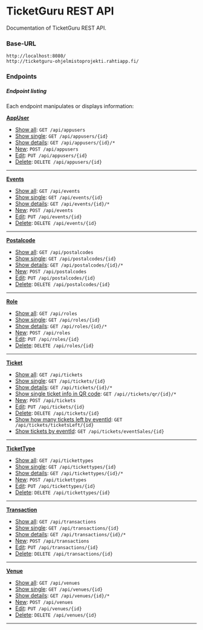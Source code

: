 # TicketGuru REST API

Documentation of TicketGuru REST API.

### Base-URL

`http://localhost:8080/`  
`http://ticketguru-ohjelmistoprojekti.rahtiapp.fi/`

### Endpoints

##### Endpoint listing

Each endpoint manipulates or displays information:

[**AppUser**](https://github.com/NicklasHH/TicketGuru/tree/master/RestDocumentation/AppUser)
* [Show all](https://github.com/NicklasHH/TicketGuru/blob/master/RestDocumentation/AppUser/get.md#show-all-appusers): `GET /api/appusers`
* [Show single](https://github.com/NicklasHH/TicketGuru/blob/master/RestDocumentation/AppUser/get.md#show-single-appuser): `GET /api/appusers/{id}`
* [Show details](https://github.com/NicklasHH/TicketGuru/blob/master/RestDocumentation/AppUser/get.md#show-specific-appuser-details): `GET /api/appusers/{id}/*`
* [New](https://github.com/NicklasHH/TicketGuru/blob/master/RestDocumentation/AppUser/post.md): `POST /api/appusers`
* [Edit](https://github.com/NicklasHH/TicketGuru/blob/master/RestDocumentation/AppUser/put.md): `PUT /api/appusers/{id}`
* [Delete](https://github.com/NicklasHH/TicketGuru/blob/master/RestDocumentation/AppUser/delete.md): `DELETE /api/appusers/{id}`
___
[**Events**](https://github.com/NicklasHH/TicketGuru/tree/master/RestDocumentation/Events)
* [Show all](https://github.com/NicklasHH/TicketGuru/blob/master/RestDocumentation/Events/get.md#show-all-events): `GET /api/events`
* [Show single](https://github.com/NicklasHH/TicketGuru/blob/master/RestDocumentation/Events/get.md#show-single-event): `GET /api/events/{id}`
* [Show details](https://github.com/NicklasHH/TicketGuru/blob/master/RestDocumentation/Events/get.md#show-specific-event-details): `GET /api/events/{id}/*`
* [New](https://github.com/NicklasHH/TicketGuru/blob/master/RestDocumentation/Events/post.md): `POST /api/events`
* [Edit](https://github.com/NicklasHH/TicketGuru/blob/master/RestDocumentation/Events/put.md): `PUT /api/events/{id}`
* [Delete](https://github.com/NicklasHH/TicketGuru/blob/master/RestDocumentation/Events/delete.md): `DELETE /api/events/{id}`
___
[**Postalcode**](https://github.com/NicklasHH/TicketGuru/tree/master/RestDocumentation/Postalcode)
* [Show all](https://github.com/NicklasHH/TicketGuru/blob/master/RestDocumentation/Postalcode/get.md#show-all-postalcodes): `GET /api/postalcodes`
* [Show single](https://github.com/NicklasHH/TicketGuru/blob/master/RestDocumentation/Postalcode/get.md#show-single-postalcode): `GET /api/postalcodes/{id}`
* [Show details](https://github.com/NicklasHH/TicketGuru/blob/master/RestDocumentation/Postalcode/get.md): `GET /api/postalcodes/{id}/*`
* [New](https://github.com/NicklasHH/TicketGuru/blob/master/RestDocumentation/Postalcode/post.md): `POST /api/postalcodes`
* [Edit](https://github.com/NicklasHH/TicketGuru/blob/master/RestDocumentation/Postalcode/put.md): `PUT /api/postalcodes/{id}`
* [Delete](https://github.com/NicklasHH/TicketGuru/blob/master/RestDocumentation/Postalcode/delete.md): `DELETE /api/postalcodes/{id}`
___
[**Role**](https://github.com/NicklasHH/TicketGuru/tree/master/RestDocumentation/Role)
* [Show all](https://github.com/NicklasHH/TicketGuru/blob/master/RestDocumentation/Role/get.md#show-all-roles): `GET /api/roles`
* [Show single](https://github.com/NicklasHH/TicketGuru/blob/master/RestDocumentation/Role/get.md#show-single-role): `GET /api/roles/{id}`
* [Show details](https://github.com/NicklasHH/TicketGuru/blob/master/RestDocumentation/Role/get.md#show-specific-role-details): `GET /api/roles/{id}/*`
* [New](https://github.com/NicklasHH/TicketGuru/blob/master/RestDocumentation/Role/post.md): `POST /api/roles`
* [Edit](https://github.com/NicklasHH/TicketGuru/blob/master/RestDocumentation/Role/put.md): `PUT /api/roles/{id}`
* [Delete](https://github.com/NicklasHH/TicketGuru/blob/master/RestDocumentation/Role/delete.md): `DELETE /api/roles/{id}`
___
[**Ticket**](https://github.com/NicklasHH/TicketGuru/tree/master/RestDocumentation/Ticket)
* [Show all](https://github.com/NicklasHH/TicketGuru/blob/master/RestDocumentation/Ticket/get.md): `GET /api/tickets`
* [Show single](https://github.com/NicklasHH/TicketGuru/blob/master/RestDocumentation/Ticket/get.md): `GET /api/tickets/{id}`
* [Show details](https://github.com/NicklasHH/TicketGuru/blob/master/RestDocumentation/Ticket/get.md): `GET /api/tickets/{id}/*`
* [Show single ticket info in QR code](https://github.com/NicklasHH/TicketGuru/blob/master/RestDocumentation/Ticket/get.md#show-single-ticket-info-in-qr-code): `GET /api//tickets/qr/{id}/*`
* [New](https://github.com/NicklasHH/TicketGuru/blob/master/RestDocumentation/Ticket/post.md): `POST /api/tickets`
* [Edit](https://github.com/NicklasHH/TicketGuru/blob/master/RestDocumentation/Ticket/put.md): `PUT /api/tickets/{id}`
* [Delete](https://github.com/NicklasHH/TicketGuru/blob/master/RestDocumentation/Ticket/delete.md): `DELETE /api/tickets/{id}`
* [Show how many tickets left by eventId](https://github.com/NicklasHH/TicketGuru/blob/master/RestDocumentation/Ticket/ticketsLeftByEventId.md): `GET /api/tickets/ticketsLeft/{id}`
* [Show tickets by eventId](https://github.com/NicklasHH/TicketGuru/blob/master/RestDocumentation/Ticket/getAllByEventId.md): `GET /api/tickets/eventSales/{id}`
___
[**TicketType**](https://github.com/NicklasHH/TicketGuru/tree/master/RestDocumentation/TicketType)
* [Show all](https://github.com/NicklasHH/TicketGuru/blob/master/RestDocumentation/TicketType/get.md): `GET /api/tickettypes`
* [Show single](https://github.com/NicklasHH/TicketGuru/blob/master/RestDocumentation/TicketType/get.md): `GET /api/tickettypes/{id}`
* [Show details](https://github.com/NicklasHH/TicketGuru/blob/master/RestDocumentation/TicketType/get.md): `GET /api/tickettypes/{id}/*`
* [New](https://github.com/NicklasHH/TicketGuru/blob/master/RestDocumentation/TicketType/post.md): `POST /api/tickettypes`
* [Edit](https://github.com/NicklasHH/TicketGuru/blob/master/RestDocumentation/TicketType/put.md): `PUT /api/tickettypes/{id}`
* [Delete](https://github.com/NicklasHH/TicketGuru/blob/master/RestDocumentation/TicketType/delete.md): `DELETE /api/tickettypes/{id}`
___
[**Transaction**](https://github.com/NicklasHH/TicketGuru/tree/master/RestDocumentation/Transaction)
* [Show all](https://github.com/NicklasHH/TicketGuru/blob/master/RestDocumentation/Transaction/get.md): `GET /api/transactions`
* [Show single](https://github.com/NicklasHH/TicketGuru/blob/master/RestDocumentation/Transaction/get.md): `GET /api/transactions/{id}`
* [Show details](https://github.com/NicklasHH/TicketGuru/blob/master/RestDocumentation/Transaction/get.md): `GET /api/transactions/{id}/*`
* [New](https://github.com/NicklasHH/TicketGuru/blob/master/RestDocumentation/Transaction/post.md): `POST /api/transactions`
* [Edit](https://github.com/NicklasHH/TicketGuru/blob/master/RestDocumentation/Transaction/put.md): `PUT /api/transactions/{id}`
* [Delete](https://github.com/NicklasHH/TicketGuru/blob/master/RestDocumentation/Transaction/put.md): `DELETE /api/transactions/{id}`
___
[**Venue**](https://github.com/NicklasHH/TicketGuru/tree/master/RestDocumentation/Venue)
* [Show all](https://github.com/NicklasHH/TicketGuru/blob/master/RestDocumentation/Venue/get.md#show-all-venues): `GET /api/venues`
* [Show single](https://github.com/NicklasHH/TicketGuru/blob/master/RestDocumentation/Venue/get.md#show-single-venue): `GET /api/venues/{id}`
* [Show details](https://github.com/NicklasHH/TicketGuru/blob/master/RestDocumentation/Venue/get.md#show-specific-venue-details): `GET /api/venues/{id}/*`
* [New](https://github.com/NicklasHH/TicketGuru/blob/master/RestDocumentation/Venue/post.md): `POST /api/venues`
* [Edit](https://github.com/NicklasHH/TicketGuru/blob/master/RestDocumentation/Venue/put.md): `PUT /api/venues/{id}`
* [Delete](https://github.com/NicklasHH/TicketGuru/blob/master/RestDocumentation/Venue/delete.md): `DELETE /api/venues/{id}`
___
